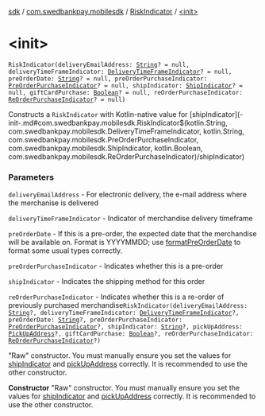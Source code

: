 [sdk](../../index.md) / [com.swedbankpay.mobilesdk](../index.md) / [RiskIndicator](index.md) / [&lt;init&gt;](./-init-.md)

# &lt;init&gt;

`RiskIndicator(deliveryEmailAddress: `[`String`](https://kotlinlang.org/api/latest/jvm/stdlib/kotlin/-string/index.html)`? = null, deliveryTimeFrameIndicator: `[`DeliveryTimeFrameIndicator`](../-delivery-time-frame-indicator/index.md)`? = null, preOrderDate: `[`String`](https://kotlinlang.org/api/latest/jvm/stdlib/kotlin/-string/index.html)`? = null, preOrderPurchaseIndicator: `[`PreOrderPurchaseIndicator`](../-pre-order-purchase-indicator/index.md)`? = null, shipIndicator: `[`ShipIndicator`](../-ship-indicator/index.md)`? = null, giftCardPurchase: `[`Boolean`](https://kotlinlang.org/api/latest/jvm/stdlib/kotlin/-boolean/index.html)`? = null, reOrderPurchaseIndicator: `[`ReOrderPurchaseIndicator`](../-re-order-purchase-indicator/index.md)`? = null)`

Constructs a `RiskIndicator` with Kotlin-native value for [shipIndicator](-init-.md#com.swedbankpay.mobilesdk.RiskIndicator$<init>(kotlin.String, com.swedbankpay.mobilesdk.DeliveryTimeFrameIndicator, kotlin.String, com.swedbankpay.mobilesdk.PreOrderPurchaseIndicator, com.swedbankpay.mobilesdk.ShipIndicator, kotlin.Boolean, com.swedbankpay.mobilesdk.ReOrderPurchaseIndicator)/shipIndicator)

### Parameters

`deliveryEmailAddress` - For electronic delivery, the e-mail address where the merchanise is delivered

`deliveryTimeFrameIndicator` - Indicator of merchandise delivery timeframe

`preOrderDate` - If this is a pre-order, the expected date that the merchandise will be available on. Format is YYYYMMDD; use [formatPreOrderDate](format-pre-order-date.md) to format some usual types correctly.

`preOrderPurchaseIndicator` - Indicates whether this is a pre-order

`shipIndicator` - Indicates the shipping method for this order

`reOrderPurchaseIndicator` - Indicates whether this is a re-order of previously purchased merchandise`RiskIndicator(deliveryEmailAddress: `[`String`](https://kotlinlang.org/api/latest/jvm/stdlib/kotlin/-string/index.html)`?, deliveryTimeFrameIndicator: `[`DeliveryTimeFrameIndicator`](../-delivery-time-frame-indicator/index.md)`?, preOrderDate: `[`String`](https://kotlinlang.org/api/latest/jvm/stdlib/kotlin/-string/index.html)`?, preOrderPurchaseIndicator: `[`PreOrderPurchaseIndicator`](../-pre-order-purchase-indicator/index.md)`?, shipIndicator: `[`String`](https://kotlinlang.org/api/latest/jvm/stdlib/kotlin/-string/index.html)`?, pickUpAddress: `[`PickUpAddress`](../-pick-up-address/index.md)`?, giftCardPurchase: `[`Boolean`](https://kotlinlang.org/api/latest/jvm/stdlib/kotlin/-boolean/index.html)`?, reOrderPurchaseIndicator: `[`ReOrderPurchaseIndicator`](../-re-order-purchase-indicator/index.md)`?)`

"Raw" constructor. You must manually ensure you set the values for [shipIndicator](ship-indicator.md)
and [pickUpAddress](pick-up-address.md) correctly. It is recommended to use the other constructor.

**Constructor**
"Raw" constructor. You must manually ensure you set the values for [shipIndicator](ship-indicator.md)
and [pickUpAddress](pick-up-address.md) correctly. It is recommended to use the other constructor.

